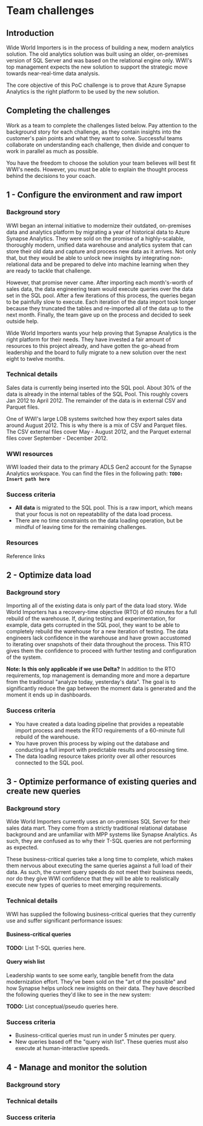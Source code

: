 # Team challenges

## Introduction

Wide World Importers is in the process of building a new, modern analytics solution. The old analytics solution was built using an older, on-premises version of SQL Server and was based on the relational engine only. WWI's top management expects the new solution to support the strategic move towards near-real-time data analysis.

The core objective of this PoC challenge is to prove that Azure Synapse Analytics is the right platform to be used by the new solution.

## Completing the challenges

Work as a team to complete the challenges listed below. Pay attention to the background story for each challenge, as they contain insights into the customer's pain points and what they want to solve. Successful teams collaborate on understanding each challenge, then divide and conquer to work in parallel as much as possible.

You have the freedom to choose the solution your team believes will best fit WWI's needs. However, you must be able to explain the thought process behind the decisions to your coach.

## 1 - Configure the environment and raw import

### Background story

WWI began an internal initiative to modernize their outdated, on-premises data and analytics platform by migrating a year of historical data to Azure Synapse Analytics. They were sold on the promise of a highly-scalable, thoroughly modern, unified data warehouse and analytics system that can store their old data and capture and process new data as it arrives. Not only that, but they would be able to unlock new insights by integrating non-relational data and be prepared to delve into machine learning when they are ready to tackle that challenge.

However, that promise never came. After importing each month's-worth of sales data, the data engineering team would execute queries over the data set in the SQL pool. After a few iterations of this process, the queries began to be painfully slow to execute. Each iteration of the data import took longer because they truncated the tables and re-imported all of the data up to the next month. Finally, the team gave up on the process and decided to seek outside help.

Wide World Importers wants your help proving that Synapse Analytics is the right platform for their needs. They have invested a fair amount of resources to this project already, and have gotten the go-ahead from leadership and the board to fully migrate to a new solution over the next eight to twelve months.

### Technical details

Sales data is currently being inserted into the SQL pool. About 30% of the data is already in the internal tables of the SQL Pool. This roughly covers Jan 2012 to April 2012. The remainder of the data is in external CSV and Parquet files.

One of WWI's large LOB systems switched how they export sales data around August 2012. This is why there is a mix of CSV and Parquet files. The CSV external files cover May - August 2012, and the Parquet external files cover September - December 2012.

### WWI resources

WWI loaded their data to the primary ADLS Gen2 account for the Synapse Analytics workspace. You can find the files in the following path: **`TODO: Insert path here`**

### Success criteria

- **All data** is migrated to the SQL pool. This is a raw import, which means that your focus is not on repeatability of the data load process.
- There are no time constraints on the data loading operation, but be mindful of leaving time for the remaining challenges.

### Resources

Reference links

## 2 - Optimize data load

### Background story

Importing all of the existing data is only part of the data load story. Wide World Importers has a recovery-time objective (RTO) of 60 minutes for a full rebuild of the warehouse. If, during testing and experimentation, for example, data gets corrupted in the SQL pool, they want to be able to completely rebuild the warehouse for a new iteration of testing. The data engineers lack confidence in the warehouse and have grown accustomed to iterating over snapshots of their data throughout the process. This RTO gives them the confidence to proceed with further testing and configuration of the system.

**Note: Is this only applicable if we use Delta?** In addition to the RTO requirements, top management is demanding more and more a departure from the traditional "analyze today, yesterday's data". The goal is to significantly reduce the gap between the moment data is generated and the moment it ends up in dashboards.

### Success criteria

- You have created a data loading pipeline that provides a repeatable import process and meets the RTO requirements of a 60-minute full rebuild of the warehouse.
- You have proven this process by wiping out the database and conducting a full import with predictable results and processing time.
- The data loading resource takes priority over all other resources connected to the SQL pool.

## 3 - Optimize performance of existing queries and create new queries

### Background story

Wide World Importers currently uses an on-premises SQL Server for their sales data mart. They come from a strictly traditional relational database background and are unfamiliar with MPP systems like Synapse Analytics. As such, they are confused as to why their T-SQL queries are not performing as expected.

These business-critical queries take a long time to complete, which makes them nervous about executing the same queries against a full load of their data. As such, the current query speeds do not meet their business needs, nor do they give WWI confidence that they will be able to realistically execute new types of queries to meet emerging requirements.

### Technical details

WWI has supplied the following business-critical queries that they currently use and suffer significant performance issues:

#### Business-critical queries

**TODO:** List T-SQL queries here.

#### Query wish list

Leadership wants to see some early, tangible benefit from the data modernization effort. They've been sold on the "art of the possible" and how Synapse helps unlock new insights on their data. They have described the following queries they'd like to see in the new system:

**TODO:** List conceptual/pseudo queries here.

### Success criteria

- Business-critical queries must run in under 5 minutes per query.
- New queries based off the "query wish list". These queries must also execute at human-interactive speeds.

## 4 - Manage and monitor the solution

### Background story

### Technical details

### Success criteria